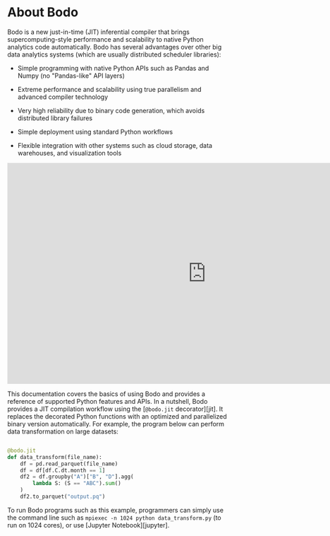 
# About Bodo

Bodo is a new just-in-time (JIT) inferential compiler that brings
supercomputing-style performance and scalability to native Python
analytics code automatically. Bodo has several advantages over other big
data analytics systems (which are usually distributed scheduler
libraries):

-   Simple programming with native Python APIs 
    such as Pandas and Numpy (no "Pandas-like" API layers)
    
-   Extreme performance and scalability using true parallelism
    and advanced compiler technology
    
-   Very high reliability due to binary code generation,
    which avoids distributed library failures
    
-   Simple deployment using standard Python workflows

-   Flexible integration with other systems such as
    cloud storage, data warehouses, and visualization tools

<div class="video-wrapper">
    <iframe width="900" 
            height="500" 
            src="https://www.youtube.com/embed/PO5ke4MD_cI"
            title="YouTube video player" 
            frameborder="0" 
            allow=" accelerometer; 
                    autoplay; 
                    clipboard-write; 
                    encrypted-media; 
                    gyroscope; 
                    picture-in-picture" 
            allowfullscreen>
        </iframe>
</div>

This documentation covers the basics of using Bodo and provides a
reference of supported Python features and APIs. In a nutshell, Bodo
provides a JIT compilation workflow using the [`@bodo.jit` decorator][jit]. 
It replaces the decorated Python functions with an optimized and 
parallelized binary version automatically. For example, the program 
below can perform data transformation on large datasets:

```py

@bodo.jit
def data_transform(file_name):
    df = pd.read_parquet(file_name)
    df = df[df.C.dt.month == 1]
    df2 = df.groupby("A")["B", "D"].agg(
        lambda S: (S == "ABC").sum()
    )
    df2.to_parquet("output.pq")

```

To run Bodo programs such as this example, programmers can simply use
the command line such as `mpiexec -n 1024 python data_transform.py` (to
run on 1024 cores), or use [Jupyter Notebook][jupyter].

[comment]: <> (the jupyter and jit autorefs will appear once those sections are added.)
[todo]: <> (modify/remove the comment and todo once jupyter and jit sections are added)